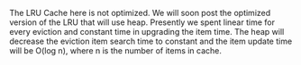 The LRU Cache here is not optimized. We will soon post the optimized version of the LRU that will use heap. Presently we
spent linear time for every eviction and constant time in upgrading the item time. The heap will decrease the eviction
item search time to constant and the item update time will be O(log n), where n is the number of items in cache.